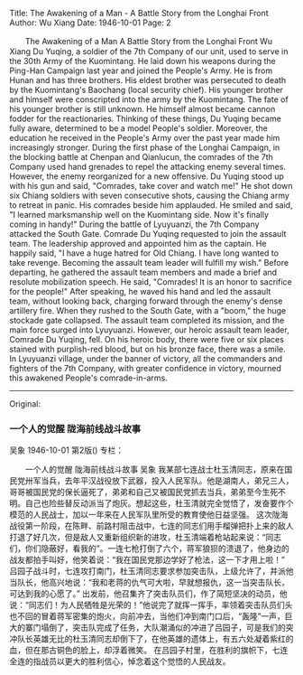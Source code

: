 Title: The Awakening of a Man - A Battle Story from the Longhai Front
Author: Wu Xiang
Date: 1946-10-01
Page: 2

　　The Awakening of a Man
    A Battle Story from the Longhai Front
    Wu Xiang
    Du Yuqing, a soldier of the 7th Company of our unit, used to serve in the 30th Army of the Kuomintang. He laid down his weapons during the Ping-Han Campaign last year and joined the People's Army. He is from Hunan and has three brothers. His eldest brother was persecuted to death by the Kuomintang's Baochang (local security chief). His younger brother and himself were conscripted into the army by the Kuomintang. The fate of his younger brother is still unknown. He himself almost became cannon fodder for the reactionaries. Thinking of these things, Du Yuqing became fully aware, determined to be a model People's soldier. Moreover, the education he received in the People's Army over the past year made him increasingly stronger.
    During the first phase of the Longhai Campaign, in the blocking battle at Chenpan and Qianlucun, the comrades of the 7th Company used hand grenades to repel the attacking enemy several times. However, the enemy reorganized for a new offensive. Du Yuqing stood up with his gun and said, "Comrades, take cover and watch me!" He shot down six Chiang soldiers with seven consecutive shots, causing the Chiang army to retreat in panic. His comrades beside him applauded. He smiled and said, "I learned marksmanship well on the Kuomintang side. Now it's finally coming in handy!"
    During the battle of Lyuyuanzi, the 7th Company attacked the South Gate. Comrade Du Yuqing requested to join the assault team. The leadership approved and appointed him as the captain. He happily said, "I have a huge hatred for Old Chiang. I have long wanted to take revenge. Becoming the assault team leader will fulfill my wish."
    Before departing, he gathered the assault team members and made a brief and resolute mobilization speech. He said, "Comrades! It is an honor to sacrifice for the people!" After speaking, he waved his hand and led the assault team, without looking back, charging forward through the enemy's dense artillery fire. When they rushed to the South Gate, with a "boom," the huge stockade gate collapsed. The assault team completed its mission, and the main force surged into Lyuyuanzi. However, our heroic assault team leader, Comrade Du Yuqing, fell. On his heroic body, there were five or six places stained with purplish-red blood, but on his bronze face, there was a smile.
    In Lyuyuanzi village, under the banner of victory, all the commanders and fighters of the 7th Company, with greater confidence in victory, mourned this awakened People's comrade-in-arms.



<hr /> 

Original: 


### 一个人的觉醒  陇海前线战斗故事
吴象
1946-10-01
第2版()
专栏：

　　一个人的觉醒
    陇海前线战斗故事
    吴象
    我某部七连战士杜玉清同志，原来在国民党卅军当兵，去年平汉战役放下武器，投入人民军队。他是湖南人，弟兄三人，哥哥被国民党的保长逼死了，弟弟和自己又被国民党抓去当兵，弟弟至今生死不明。自己也险些替反动派当了炮灰。想起这些，杜玉清就完全觉悟了，发奋要作个模范的人民战士，加以一年来在人民军队里所受的教育使他日益坚强。
    这次陇海战役第一阶段，在陈畔、前路村阻击战中，七连的同志们用手榴弹把扑上来的敌人打退了好几次，但是敌人又重新组织新的进攻，杜玉清端着枪站起来说：“同志们，你们隐蔽好，看我的”。一连七枪打倒了六个，蒋军狼狈的溃退了，他身边的战友都拍手叫好，他笑着说：“我在国民党那边学好了枪法，这一下才用上啦！”
    吕园子战斗时，七连攻打南门，杜玉清同志要求参加突击队，上级允许了，并派他当队长，他高兴地说：“我和老蒋的仇气可大啦，早就想报仇，这一当突击队长，可达到我的心愿了。”
    出发前，他召集齐了突击队员们，作了简短坚决的动员，他说：“同志们！为人民牺牲是光荣的！”他说完了就挥一挥手，率领着突击队员们头也不回的冒着蒋军密集的炮火，向前冲去，当他们冲到南门口后，“轰隆”一声，巨大的寨门塌倒了，突击队完成了任务，大队潮涌似的冲进了吕园子，可是我们的突冲队长英雄无比的杜玉清同志却倒下了，在他英雄的遗体上，有五六处凝着紫红的血，但在那古铜色的脸上，却浮着微笑。
    在吕园子村里，在胜利的旗帜下，七连全连的指战员以更大的胜利信心，悼念着这个觉悟的人民战友。
